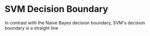 # SVM Decision Boundary

In contrast with the Naive Bayes decision boundary, SVM's decision boundary is a straight line
